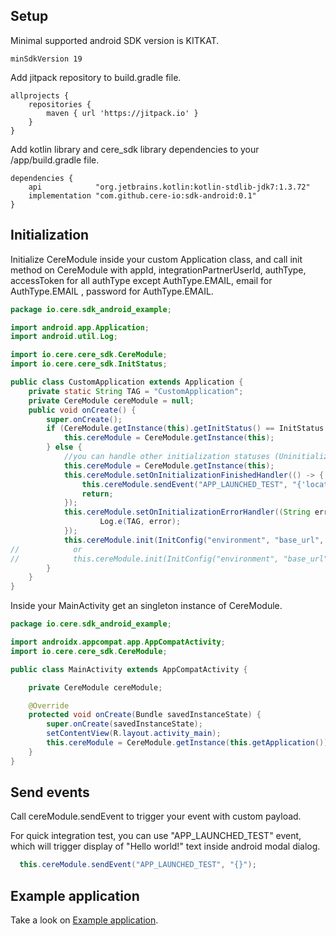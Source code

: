 ## Setup

Minimal supported android SDK version is KITKAT.
```
minSdkVersion 19
```

Add jitpack repository to build.gradle file.
```
allprojects {
    repositories {
        maven { url 'https://jitpack.io' }
    }
}
```

Add kotlin library and cere_sdk library dependencies to your /app/build.gradle file.

```
dependencies {
    api            "org.jetbrains.kotlin:kotlin-stdlib-jdk7:1.3.72"
    implementation "com.github.cere-io:sdk-android:0.1"
}
```

## Initialization

Initialize CereModule inside your custom Application class, and call init method on CereModule with appId, integrationPartnerUserId, authType, accessToken for all authType except AuthType.EMAIL, email for AuthType.EMAIL , password for AuthType.EMAIL.

```java
package io.cere.sdk_android_example;

import android.app.Application;
import android.util.Log;

import io.cere.cere_sdk.CereModule;
import io.cere.cere_sdk.InitStatus;

public class CustomApplication extends Application {
    private static String TAG = "CustomApplication";
    private CereModule cereModule = null;
    public void onCreate() {
        super.onCreate();
        if (CereModule.getInstance(this).getInitStatus() == InitStatus.Initialised.INSTANCE) {
            this.cereModule = CereModule.getInstance(this);
        } else {
            //you can handle other initialization statuses (Uninitialized, Initializing, InitializationError)
            this.cereModule = CereModule.getInstance(this);
            this.cereModule.setOnInitializationFinishedHandler(() -> {
                this.cereModule.sendEvent("APP_LAUNCHED_TEST", "{'locationId': 10}");
                return;
            });
            this.cereModule.setOnInitializationErrorHandler((String error) -> {
                    Log.e(TAG, error);
            });
            this.cereModule.init(InitConfig("environment", "base_url", "242", "userID", AuthType.FIREBASE, "some access token", null, null));
//            or
//            this.cereModule.init(InitConfig("environment", "base_url", "242", "userID", AuthType.EMAIL, null, "some user email", "some user possword"));
        }
    }
}
```

Inside your MainActivity get an singleton instance of CereModule.

```java
package io.cere.sdk_android_example;

import androidx.appcompat.app.AppCompatActivity;
import io.cere.cere_sdk.CereModule;

public class MainActivity extends AppCompatActivity {

    private CereModule cereModule;

    @Override
    protected void onCreate(Bundle savedInstanceState) {
        super.onCreate(savedInstanceState);
        setContentView(R.layout.activity_main);
        this.cereModule = CereModule.getInstance(this.getApplication());
    }
}
```

## Send events

Call cereModule.sendEvent to trigger your event with custom payload.

For quick integration test, you can use "APP_LAUNCHED_TEST" event, which will trigger display of "Hello world!" text inside android modal dialog.

```java
  this.cereModule.sendEvent("APP_LAUNCHED_TEST", "{}");
```

## Example application

Take a look on [Example application](https://github.com/cere-io/sdk-android-example).

